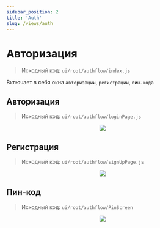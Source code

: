 ```yaml
---
sidebar_position: 2
title: 'Auth'
slug: /views/auth
---
```


# Авторизация  

> Исходный код: `ui/root/authflow/index.js`  

Включает в себя окна `авторизации`, `регистрации`, `пин-кода`

## Авторизация

> Исходный код: `ui/root/authflow/loginPage.js`  

<div align="center"><img type="imgscreen" src="..//img/presentation/auth/login.png"/></div>


## Регистрация

> Исходный код: `ui/root/authflow/signUpPage.js`  

<div align="center"><img type="imgscreen" src="..//img/presentation/auth/signup.png"/></div>

## Пин-код

> Исходный код: `ui/root/authflow/PinScreen`  

<div align="center"><img type="imgscreen" src="..//img/presentation/auth/pin.png"/></div>




